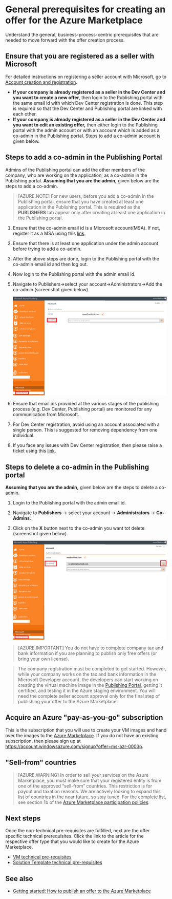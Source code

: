 <properties
   pageTitle="Non-technical prerequisites for creating an offer for the Azure Marketplace | Microsoft Azure"
   description="Understand the requirements for creating and deploying an offer to the Azure Marketplace for others to purchase."
   services="marketplace-publishing"
   documentationCenter=""
   authors="HannibalSII"
   manager="hascipio"
   editor=""/>

<tags
  ms.service="marketplace"
  ms.devlang="na"
  ms.topic="article"
  ms.tgt_pltfrm="Azure"
  ms.workload="na"
  ms.date="08/18/2016"
  ms.author="hascipio"/>

# General prerequisites for creating an offer for the Azure Marketplace
Understand the general, business-process-centric prerequisites that are needed to move forward with the offer creation process.

## Ensure that you are registered as a seller with Microsoft
For detailed instructions on registering a seller account with Microsoft, go to [Account creation and registration](marketplace-publishing-accounts-creation-registration.md).

- **If your company is already registered as a seller in the Dev Center and you want to create a new offer,** then login to the Publishing portal with the same email id with which Dev Center registration is done. This step is required so that the Dev Center and Publishing portal are linked with each other.
- **If your company is already registered as a seller in the Dev Center and you want to edit an existing offer,** then either login to the Publishing portal with the admin account or with an account which is added as a co-admin in the Publishing portal. Steps to add a co-admin account is given below.

## Steps to add a co-admin in the Publishing Portal
Admins of the Publishing portal can add the other members of the company, who are working on the application, as a co-admin in the Publishing portal. **Assuming that you are the admin,** given below are the steps to add a co-admin.

>[AZURE.NOTE] For new users, before you add a co-admin in the Publishing portal, ensure that you have created at least one application in the Publishing portal. This is required as the **PUBLISHERS** tab appear only after creating at least one application in the Publishing portal.

1. Ensure that the co-admin email id is a Microsoft account(MSA). If not, register it as a MSA using this [link](https://signup.live.com/signup?uaid=0089f09ccae94043a0f07c2aaf928831&lic=1).
2. Ensure that there is at least one application under the admin account before trying to add a co-admin.
3. After the above steps are done, login to the Publishing portal with the co-admin email id and then log out.
4. Now login to the Publishing portal with the admin email id.
5. Navigate to Publishers->select your account->Administrators->Add the co-admin (screenshot given below)

    ![drawing](media/marketplace-publishing-pre-requisites/imgAddAdmin_05.png)

6. Ensure that email ids provided at the various stages of the publishing process (e.g. Dev Center, Publishing portal) are monitored for any communication from Microsoft.
7. For Dev Center registration, avoid using an account associated with a single person. This is suggested for removing dependency from one individual.
8. If you face any issues with Dev Center registration, then please raise a ticket using this [link](https://developer.microsoft.com/en-us/windows/support).

## Steps to delete a co-admin in the Publishing portal
**Assuming that you are the admin,** given below are the steps to delete a co-admin.

1. Login to the Publishing portal with the admin email id.
2. Navigate to **Publishers** -> select your account -> **Administrators** -> **Co-Admins**.
3. Click on the **X** button next to the co-admin you want tot delete (screenshot given below).

    ![drawing](media/marketplace-publishing-pre-requisites/imgDeleteAdmin_03.png)

> [AZURE.IMPORTANT] You do not have to complete company tax and bank information if you are planning to publish only free offers (or bring your own license).

> The company registration must be completed to get started. However, while your company works on the tax and bank information in the Microsoft Developer account, the developers can start working on creating the virtual machine image in the [Publishing Portal](https://publish.windowsazure.com), getting it certified, and testing it in the Azure staging environment. You will need the complete seller account approval only for the final step of publishing your offer to the Azure Marketplace.

## Acquire an Azure "pay-as-you-go" subscription
This is the subscription that you will use to create your VM images and hand over the images to the [Azure Marketplace](https://azure.microsoft.com/marketplace/). If you do not have an existing subscription, then please sign up at https://account.windowsazure.com/signup?offer=ms-azr-0003p.

## "Sell-from" countries
> [AZURE.WARNING]
In order to sell your services on the Azure Marketplace, you must make sure that your registered entity is from one of the approved “sell-from” countries. This restriction is for payout and taxation reasons. We are actively looking to expand this list of countries in the near future, so stay tuned. For the complete list, see section 1b of the [Azure Marketplace participation policies](http://go.microsoft.com/fwlink/?LinkID=526833).

## Next steps
Once the non-technical pre-requisites are fulfilled, next are the offer specific technical prerequisites. Click the link to the article for the respective offer type that you would like to create for the Azure Marketplace.

- [VM technical pre-requisites](marketplace-publishing-vm-image-creation-prerequisites.md)
- [Solution Template technical pre-requisites](marketplace-publishing-solution-template-creation-prerequisites.md)

## See also
- [Getting started: How to publish an offer to the Azure Marketplace](marketplace-publishing-getting-started.md)
